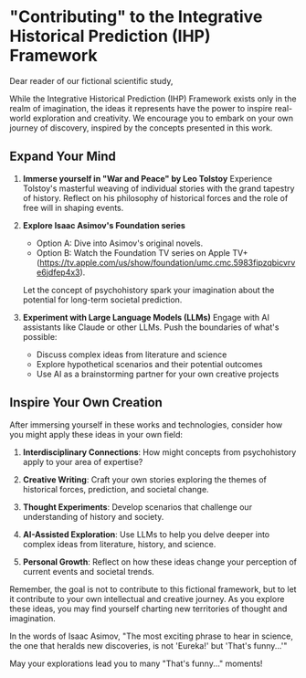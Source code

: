 # "Contributing" to the Integrative Historical Prediction (IHP) Framework

Dear reader of our fictional scientific study,

While the Integrative Historical Prediction (IHP) Framework exists only in the realm of imagination, the ideas it represents have the power to inspire real-world exploration and creativity. We encourage you to embark on your own journey of discovery, inspired by the concepts presented in this work.

## Expand Your Mind

1. **Immerse yourself in "War and Peace" by Leo Tolstoy**
   Experience Tolstoy's masterful weaving of individual stories with the grand tapestry of history. Reflect on his philosophy of historical forces and the role of free will in shaping events.

2. **Explore Isaac Asimov's Foundation series**
   - Option A: Dive into Asimov's original novels.
   - Option B: Watch the Foundation TV series on Apple TV+ (https://tv.apple.com/us/show/foundation/umc.cmc.5983fipzqbicvrve6jdfep4x3).
   
   Let the concept of psychohistory spark your imagination about the potential for long-term societal prediction.

3. **Experiment with Large Language Models (LLMs)**
   Engage with AI assistants like Claude or other LLMs. Push the boundaries of what's possible:
   - Discuss complex ideas from literature and science
   - Explore hypothetical scenarios and their potential outcomes
   - Use AI as a brainstorming partner for your own creative projects

## Inspire Your Own Creation

After immersing yourself in these works and technologies, consider how you might apply these ideas in your own field:

1. **Interdisciplinary Connections**: How might concepts from psychohistory apply to your area of expertise?

2. **Creative Writing**: Craft your own stories exploring the themes of historical forces, prediction, and societal change.

3. **Thought Experiments**: Develop scenarios that challenge our understanding of history and society.

4. **AI-Assisted Exploration**: Use LLMs to help you delve deeper into complex ideas from literature, history, and science.

5. **Personal Growth**: Reflect on how these ideas change your perception of current events and societal trends.

Remember, the goal is not to contribute to this fictional framework, but to let it contribute to your own intellectual and creative journey. As you explore these ideas, you may find yourself charting new territories of thought and imagination.

In the words of Isaac Asimov, "The most exciting phrase to hear in science, the one that heralds new discoveries, is not 'Eureka!' but 'That's funny...'"

May your explorations lead you to many "That's funny..." moments!
